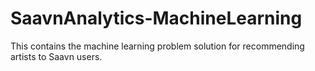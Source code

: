 # SaavnAnalytics-MachineLearning
This contains the machine learning problem solution for recommending artists to Saavn users.
